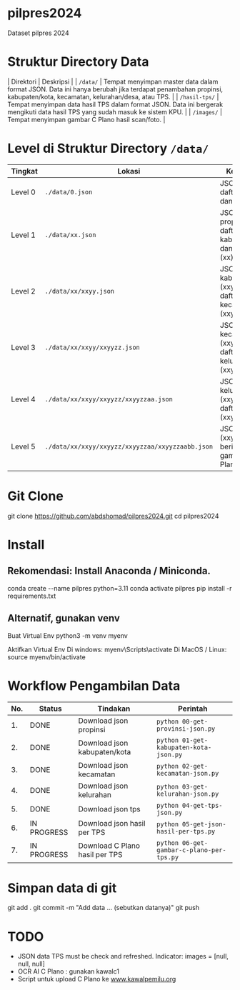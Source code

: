 # pilpres2024
Dataset pilpres 2024

# Struktur Directory Data

| Direktori   | Deskripsi           |
| `/data/`   | Tempat menyimpan master data dalam format JSON. Data ini hanya berubah jika terdapat penambahan propinsi, kabupaten/kota, kecamatan, kelurahan/desa, atau TPS. |
| `/hasil-tps/` | Tempat menyimpan data hasil TPS dalam format JSON. Data ini bergerak mengikuti data hasil TPS yang sudah masuk ke sistem KPU. |
| `/images/` | Tempat menyimpan gambar C Plano hasil scan/foto. |

# Level di Struktur Directory `/data/`

| Tingkat  | Lokasi                                      | Keterangan                                     |
|----------|---------------------------------------------|------------------------------------------------|
| Level 0  | `./data/0.json`                             | JSON berisi daftar propinsi dan kodenya        |
| Level 1  | `./data/xx.json`                            | JSON tiap propinsi berisi daftar kabupaten/kota dan kodenya (xx) |
| Level 2  | `./data/xx/xxyy.json`                      | JSON tiap kabupaten/kota (xxyy) berisi daftar kecamatannya (xxyy) |
| Level 3  | `./data/xx/xxyy/xxyyzz.json`               | JSON tiap kecamatan (xxyy) berisi daftar kelurahannya (xxyyzz) |
| Level 4  | `./data/xx/xxyy/xxyyzz/xxyyzzaa.json`      | JSON tiap kelurahan (xxyyzz) berisi daftar TPSnya (xxyyzzaa) |
| Level 5  | `./data/xx/xxyy/xxyyzz/xxyyzzaa/xxyyzzaabb.json` | JSON tiap TPS (xxyyzzaa) berisi URL gambar C Plano |

# Git Clone 
git clone https://github.com/abdshomad/pilpres2024.git
cd pilpres2024

# Install 

## Rekomendasi: Install Anaconda / Miniconda. 
conda create --name pilpres python=3.11
conda activate pilpres 
pip install -r requirements.txt 

## Alternatif, gunakan venv 
Buat Virtual Env 
python3 -m venv myenv

Aktifkan Virtual Env 
Di windows: myenv\Scripts\activate
Di MacOS / Linux: source myenv/bin/activate

# Workflow Pengambilan Data 

| No. | Status       | Tindakan                                | Perintah                              |
|-----|--------------|-----------------------------------------|---------------------------------------|
| 1.  | DONE         | Download json propinsi                  | `python 00-get-provinsi-json.py`      |
| 2.  | DONE         | Download json kabupaten/kota            | `python 01-get-kabupaten-kota-json.py`|
| 3.  | DONE         | Download json kecamatan                 | `python 02-get-kecamatan-json.py`     |
| 4.  | DONE         | Download json kelurahan                 | `python 03-get-kelurahan-json.py`     |
| 5.  | DONE         | Download json tps                       | `python 04-get-tps-json.py`           |
| 6.  | IN PROGRESS  | Download json hasil per TPS             | `python 05-get-json-hasil-per-tps.py` |
| 7.  | IN PROGRESS  | Download C Plano hasil per TPS          | `python 06-get-gambar-c-plano-per-tps.py`    |

# Simpan data di git 
git add .
git commit -m "Add data ... (sebutkan datanya)"
git push

# TODO 
* JSON data TPS must be check and refreshed. Indicator: images = [null, null, null]
* OCR AI C Plano : gunakan kawalc1 
* Script untuk upload C Plano ke www.kawalpemilu.org 
